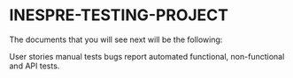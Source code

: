# INESPRE-TESTING-PROJECT
 The documents that you will see next will be the following: 
 
 User stories
 manual tests
 bugs report
 automated functional, non-functional and API tests.
